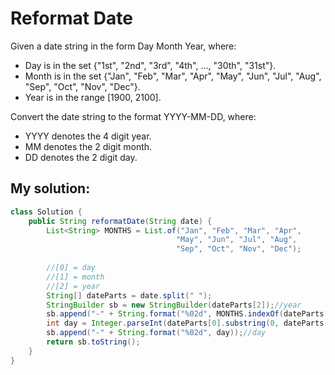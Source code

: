 # Reformat Date

Given a date string in the form Day Month Year, where:

* Day is in the set {"1st", "2nd", "3rd", "4th", ..., "30th", "31st"}.
* Month is in the set {"Jan", "Feb", "Mar", "Apr", "May", "Jun", "Jul", "Aug", "Sep", "Oct", "Nov", "Dec"}.
* Year is in the range [1900, 2100].

Convert the date string to the format YYYY-MM-DD, where:

* YYYY denotes the 4 digit year.
* MM denotes the 2 digit month.
* DD denotes the 2 digit day.

## My solution:

```Java
class Solution {
    public String reformatDate(String date) {
        List<String> MONTHS = List.of("Jan", "Feb", "Mar", "Apr",
                                     "May", "Jun", "Jul", "Aug",
                                     "Sep", "Oct", "Nov", "Dec");
        
        //[0] = day
        //[1] = month
        //[2] = year
        String[] dateParts = date.split(" ");
        StringBuilder sb = new StringBuilder(dateParts[2]);//year
        sb.append("-" + String.format("%02d", MONTHS.indexOf(dateParts[1]) + 1));//month
        int day = Integer.parseInt(dateParts[0].substring(0, dateParts[0].length() - 2));
        sb.append("-" + String.format("%02d", day));//day
        return sb.toString();
    }
}
```
